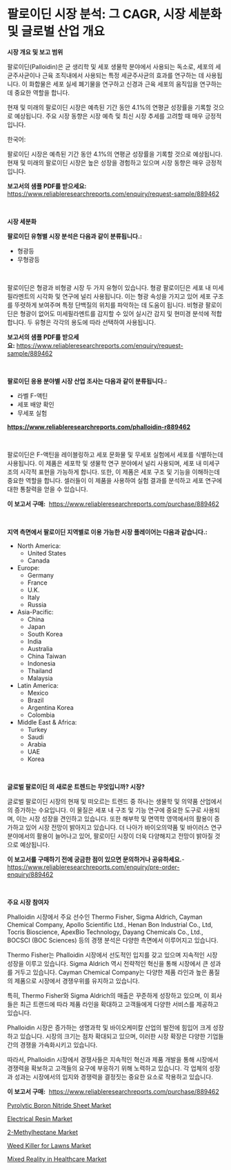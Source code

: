 <p><h1>팔로이딘 시장 분석: 그 CAGR, 시장 세분화 및 글로벌 산업 개요</h1></p><p><strong>시장 개요 및 보고 범위</strong></p>
<p><p>팔로이딘(Palloidin)은 균 생리학 및 세포 생물학 분야에서 사용되는 독소로, 세포의 세균주사균이나 근육 조직내에서 사용되는 특정 세균주사균의 효과를 연구하는 데 사용됩니다. 이 화합물은 세포 실세 폐기물을 연구하고 신경과 근육 세포의 움직임을 연구하는 데 중요한 역할을 합니다.</p><p>현재 및 미래의 팔로이딘 시장은 예측된 기간 동안 4.1%의 연평균 성장률을 기록할 것으로 예상됩니다. 주요 시장 동향은 시장 예측 및 최신 시장 추세를 고려할 때 매우 긍정적입니다.</p><p>한국어:</p><p>팔로이딘 시장은 예측된 기간 동안 4.1%의 연평균 성장률을 기록할 것으로 예상됩니다. 현재 및 미래의 팔로이딘 시장은 높은 성장을 경험하고 있으며 시장 동향은 매우 긍정적입니다.</p></p>
<p><strong>보고서의 샘플 PDF를 받으세요:</strong> <a href="https://www.reliableresearchreports.com/enquiry/request-sample/889462">https://www.reliableresearchreports.com/enquiry/request-sample/889462</a></p>
<p>&nbsp;</p>
<p><strong>시장 세분화</strong></p>
<p><strong>팔로이딘 유형별 시장 분석은 다음과 같이 분류됩니다.:</strong></p>
<p><ul><li>형광등</li><li>무형광등</li></ul></p>
<p>&nbsp;</p>
<p><p>팔로이딘은 형광과 비형광 시장 두 가지 유형이 있습니다. 형광 팔로이딘은 세포 내 미세필라멘트의 시각화 및 연구에 널리 사용됩니다. 이는 형광 속성을 가지고 있어 세포 구조를 뚜렷하게 보여주며 특정 단백질의 위치를 파악하는 데 도움이 됩니다. 비형광 팔로이딘은 형광이 없어도 미세필라멘트를 감지할 수 있어 실시간 감지 및 현미경 분석에 적합합니다. 두 유형은 각각의 용도에 따라 선택하여 사용됩니다.</p></p>
<p><strong>보고서의 샘플 PDF를 받으세요:</strong>&nbsp;<a href="https://www.reliableresearchreports.com/enquiry/request-sample/889462">https://www.reliableresearchreports.com/enquiry/request-sample/889462</a></p>
<p>&nbsp;</p>
<p><strong> 팔로이딘 응용 분야별 시장 산업 조사는 다음과 같이 분류됩니다.:</strong></p>
<p><ul><li>라벨 F-액틴</li><li>세포 배양 확인</li><li>무세포 실험</li></ul></p>
<p><strong><a href="https://www.reliableresearchreports.com/phalloidin-r889462">https://www.reliableresearchreports.com/phalloidin-r889462</a></strong></p>
<p>&nbsp;</p>
<p><p>팔로이딘은 F-액틴을 레이블링하고 세포 문화물 및 무세포 실험에서 세포를 식별하는데 사용됩니다. 이 제품은 세포학 및 생물학 연구 분야에서 널리 사용되며, 세포 내 미세구조의 시각적 표현을 가능하게 합니다. 또한, 이 제품은 세포 구조 및 기능을 이해하는데 중요한 역할을 합니다. 셀러들이 이 제품을 사용하여 실험 결과를 분석하고 세포 연구에 대한 통찰력을 얻을 수 있습니다.</p></p>
<p><strong>이 보고서 구매:</strong>&nbsp; <a href="https://www.reliableresearchreports.com/purchase/889462">https://www.reliableresearchreports.com/purchase/889462</a></p>
<p>&nbsp;</p>
<p><strong>지역 측면에서 팔로이딘 지역별로 이용 가능한 시장 플레이어는 다음과 같습니다.:</strong></p>
<p><ul>
    <li>
        North America:
        <ul>
            <li>United States</li>
            <li>Canada</li>
        </ul>
    </li>
    <li>
        Europe:
        <ul>
            <li>Germany</li>
            <li>France</li>
            <li>U.K.</li>
            <li>Italy</li>
            <li>Russia</li>
        </ul>
    </li>
    <li>
        Asia-Pacific:
        <ul>
            <li>China</li>
            <li>Japan</li>
            <li>South Korea</li>
            <li>India</li>
            <li>Australia</li>
            <li>China Taiwan</li>
            <li>Indonesia</li>
            <li>Thailand</li>
            <li>Malaysia</li>
        </ul>
    </li>
    <li>
        Latin America:
        <ul>
            <li>Mexico</li>
            <li>Brazil</li>
            <li>Argentina Korea</li>
            <li>Colombia</li>
        </ul>
    </li>
    <li>
        Middle East & Africa:
        <ul>
            <li>Turkey</li>
            <li>Saudi</li>
            <li>Arabia</li>
            <li>UAE</li>
            <li>Korea</li>
        </ul>
    </li>
    </ul></p>
<p>&nbsp;</p>
<p><strong>글로벌 팔로이딘 의 새로운 트렌드는 무엇입니까? 시장?</strong></p>
<p><p>글로벌 팔로이딘 시장의 현재 및 떠오르는 트렌드 중 하나는 생물학 및 의약품 산업에서의 증가하는 수요입니다. 이 물질은 세포 내 구조 및 기능 연구에 중요한 도구로 사용되며, 이는 시장 성장을 견인하고 있습니다. 또한 해부학 및 면역학 영역에서의 활용이 증가하고 있어 시장 전망이 밝아지고 있습니다. 더 나아가 바이오의약품 및 바이러스 연구 분야에서의 활용이 늘어나고 있어, 팔로이딘 시장이 더욱 다양해지고 전망이 밝아질 것으로 예상됩니다.</p></p>
<p><strong>이 보고서를 구매하기 전에 궁금한 점이 있으면 문의하거나 공유하세요.</strong>- <a href="https://www.reliableresearchreports.com/enquiry/pre-order-enquiry/889462">https://www.reliableresearchreports.com/enquiry/pre-order-enquiry/889462</a></p>
<p>&nbsp;</p>
<p><strong>주요 시장 참여자</strong></p>
<p><p>Phalloidin 시장에서 주요 선수인 Thermo Fisher, Sigma Aldrich, Cayman Chemical Company, Apollo Scientific Ltd., Henan Bon Industrial Co., Ltd, Tocris Bioscience, ApexBio Technology, Dayang Chemicals Co., Ltd., BOCSCI (BOC Sciences) 등의 경쟁 분석은 다양한 측면에서 이루어지고 있습니다. </p><p>Thermo Fisher는 Phalloidin 시장에서 선도적인 입지를 갖고 있으며 지속적인 시장 성장을 이루고 있습니다. Sigma Aldrich 역시 전략적인 혁신을 통해 시장에서 큰 성과를 거두고 있습니다. Cayman Chemical Company는 다양한 제품 라인과 높은 품질의 제품으로 시장에서 경쟁우위를 유지하고 있습니다. </p><p>특히, Thermo Fisher와 Sigma Aldrich의 매출은 꾸준하게 성장하고 있으며, 이 회사들은 최근 트랜드에 따라 제품 라인을 확대하고 고객들에게 다양한 서비스를 제공하고 있습니다. </p><p>Phalloidin 시장은 증가하는 생명과학 및 바이오케미칼 산업의 발전에 힘입어 크게 성장하고 있습니다. 시장의 크기는 점차 확대되고 있으며, 이러한 시장 확장은 다양한 기업들 간의 경쟁을 가속화시키고 있습니다. </p><p>따라서, Phalloidin 시장에서 경쟁사들은 지속적인 혁신과 제품 개발을 통해 시장에서 경쟁력을 확보하고 고객들의 요구에 부응하기 위해 노력하고 있습니다. 각 업체의 성장과 성과는 시장에서의 입지와 경쟁력을 결정짓는 중요한 요소로 작용하고 있습니다.</p></p>
<p><strong>이 보고서 구매:</strong>&nbsp;&nbsp;<a href="https://www.reliableresearchreports.com/purchase/889462">https://www.reliableresearchreports.com/purchase/889462</a></p>
<p><p><a href="https://www.linkedin.com/pulse/pyrolytic-boron-nitride-sheet-market-size-focuses-dynamics-0zpje?trackingId=myLrMBWkAjvQeA4Ch0pcfA%3D%3D">Pyrolytic Boron Nitride Sheet Market</a></p><p><a href="https://issuu.com/reportprime-2/docs/electrical-resin-market-size-2030.pptx">Electrical Resin Market</a></p><p><a href="https://www.linkedin.com/pulse/insights-2-methylheptane-market-size-analysing-share-trends-wv9ne?trackingId=NGilmZ%2FXyIPuwDVMdwI8TA%3D%3D">2-Methylheptane Market</a></p><p><a href="https://issuu.com/reportprime-2/docs/weed-killer-for-lawns-market-size-2030.pptx">Weed Killer for Lawns Market</a></p><p><a href="https://github.com/gdfhhhj/Market-Research-Report-List-4/blob/main/mixed-reality-in-healthcare-market.md">Mixed Reality in Healthcare Market</a></p></p>
